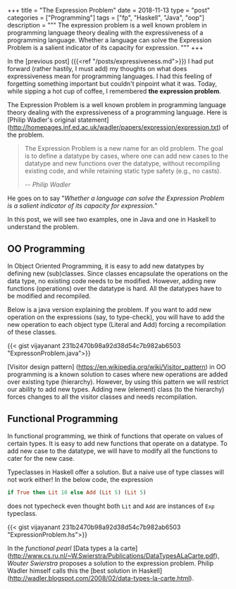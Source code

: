 +++
title       = "The Expression Problem"
date        = 2018-11-13
type        = "post"
categories  = ["Programming"]
tags        = ["fp", "Haskell", "Java", "oop"]
description = """ The expression problem is a well known problem in programming
language theory dealing with the expressiveness of a programming language.
Whether a language can solve the Expression Problem is a salient indicator of
its capacity for expression. """ 
+++

In the [previous post] ({{<ref "/posts/expressiveness.md">}}) I had put forward
(rather hastily, I must add) my thoughts on what does expressiveness mean for
programming languages. I had this feeling of forgetting something important but
couldn't pinpoint what it was. Today, while sipping a hot cup of coffee, I
remembered __the expression problem__. 

The Expression Problem is a well known problem in programming language theory
dealing with the expressiveness of a programming language. Here is [Philip
Wadler's original statement]
(http://homepages.inf.ed.ac.uk/wadler/papers/expression/expression.txt) of the
problem.

>The Expression Problem is a new name for an old problem. The goal is to define
>a datatype by cases, where one can add new cases to the datatype and new
>functions over the datatype, without recompiling existing code, and while
>retaining static type safety (e.g., no casts).
>
>--  _Philip Wadler_

He goes on to say "_Whether a language can solve the Expression Problem is a salient
indicator of its capacity for expression._"

In this post, we will see two examples, one in Java and one in Haskell to
understand the problem. 

## OO Programming
In Object Oriented Programming, it is easy to add new datatypes by defining new
(sub)classes. Since classes encapsulate the operations on the data type, no existing
code needs to be modified. However, adding new functions (operations) over the
datatype is hard. All the datatypes have to be modified and recompiled.

Below is a java version explaining the problem. If you want to add new operation
on the expressions (say, to type-check), you will have to add the new operation
to each object type (Literal and Add) forcing a recompilation of these classes.

{{< gist vijayanant  231b2470b98a92d38d54c7b982ab6503 "ExpressonProblem.java">}}

[Visitor design pattern] (https://en.wikipedia.org/wiki/Visitor_pattern) in OO
programming is a known solution to cases where new operations are added over
existing type (hierarchy). However, by using this pattern we will restrict our
ability to add new types. Adding new (element) class (to the hierarchy) forces
changes to all the visitor classes and needs recompilation.

<!--The extended Visitor pattern does offer a solution but at the cost of little-->
<!--type safety as this approach makes use of dynamic type casts.-->


## Functional Programming
In functional programming, we think of functions that operate on values of
certain types. It is easy to add new functions that operate on a datatype. To
add new case to the datatype, we will have to modify all the functions to cater
for the new case.

Typeclasses in Haskell offer a solution. But a naive use of type classes will
not work either! In the below code, the expression 

```Haskell
if True then Lit 10 else Add (Lit 5) (Lit 5)
```
does not typecheck even thought both `Lit` and `Add` are instances of `Exp`
typeclass.


{{< gist vijayanant  231b2470b98a92d38d54c7b982ab6503 "ExpressionProblem.hs">}}

In the _functional pearl_ [Data types a la carte]
(http://www.cs.ru.nl/~W.Swierstra/Publications/DataTypesALaCarte.pdf),  _Wouter
Swierstra_ proposes a solution to the expression problem. Philip Wadler himself
calls this the [best solution in Haskell]
(http://wadler.blogspot.com/2008/02/data-types-la-carte.html). 


